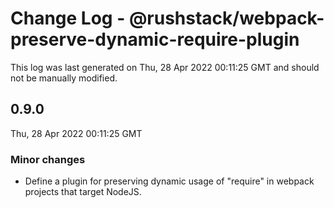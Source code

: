 # Change Log - @rushstack/webpack-preserve-dynamic-require-plugin

This log was last generated on Thu, 28 Apr 2022 00:11:25 GMT and should not be manually modified.

## 0.9.0
Thu, 28 Apr 2022 00:11:25 GMT

### Minor changes

- Define a plugin for preserving dynamic usage of "require" in webpack projects that target NodeJS.

